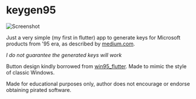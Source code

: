 # keygen95

![Screenshot](https://i.imgur.com/JH8S2n1.png)

Just a very simple (my first in flutter) app to generate keys for Microsoft products from '95 era, as described by [medium.com](https://medium.com/@dgurney/so-you-want-to-generate-license-keys-for-old-microsoft-products-a355c8bf5408).

*I do not guarantee the generated keys will work*

Button design kindly borrowed from [win95_flutter](https://github.com/filiph/win95_flutter).
Made to mimic the style of classic Windows.

Made for educational purposes only, author does not encourage or endorse obtaining pirated software.
